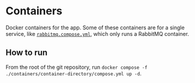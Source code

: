 # Containers

Docker containers for the app. Some of these containers are for a single service, like [`rabbitmq.compose.yml`](./rabbitmq/rabbitmq.compose.yml), which only runs a RabbitMQ container.

## How to run

From the root of the git repository, run `docker compose -f ./containers/container-directory/compose.yml up -d`.
